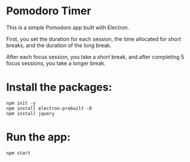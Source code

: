 Pomodoro Timer
=============

This is a simple Pomodoro app built with Electron. 

First, you set the duration for each session, the time allocated for short breaks, and the duration of the long break.

After each focus session, you take a short break, and after completing 5 focus sessions, you take a longer break.


Install the packages: 
====
    npm init -y
    npm install electron-prebuilt -D
    npm install jquery



Run the app:
==
    npm start
